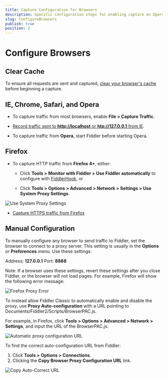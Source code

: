 ```yaml
---
title: Capture Configuration for Browsers
description: Specific configuration steps for enabling capture on Opera, Firefox, and other non-Chromium browsers.
slug: ConfigureBrowsers
publish: true
position: 2
---
```


Configure Browsers
==================

Clear Cache
-----------

To ensure all requests are sent and captured, [clear your browser's cache][7] before beginning a capture.

IE, Chrome, Safari, and Opera
-----------------------------
+ To capture traffic from most browsers, enable **File > Capture Traffic**. 

+ [Record traffic sent to **http://localhost** or **htp://127.0.0.1** from IE][6].

+ To capture traffic from **Opera**, start Fiddler before starting Opera.

Firefox
-------

+ To capture HTTP traffic from **Firefox 4+**, either:

  + Click **Tools > Monitor with Fiddler > Use Fiddler automatically** to configure with [FiddlerHook][8], or

  + Click **Tools > Options > Advanced > Network > Settings > Use System Proxy Settings**. 

 ![Use System Proxy Settings][10]

+ [Capture HTTPS traffic from Firefox][9]

Manual Configuration
--------------------

To manually configure any browser to send traffic to Fiddler, set the browser to connect to a proxy server. This setting is usually in the **Options** or **Preferences** menu. Use these settings:

Address: **127.0.0.1**
Port: **8888**

Note: If a browser uses these settings, revert these settings after you close Fiddler, or the browser will not load pages. For example, Firefox will show the following error message:

![Firefox Proxy Error][11]

To instead allow Fiddler Classic to automatically enable and disable the proxy, use **Proxy Auto-configuration** with a URL pointing to Documents/Fiddler2/Scripts/BrowserPAC.js.

For example, in Firefox, click **Tools > Options > Advanced > Network > Settings**, and input the URL of the BrowserPAC.js.

![Automatic proxy configuration URL][4]

To find the correct auto-configuration URL from Fiddler:

1. Click **Tools > Options > Connections**.
2. Clicking the **Copy Browser Proxy Configuration URL** link.

![Copy Auto-Correct URL][5]


[1]: ../../images/ConfigureBrowsers/ExportRootCertificateToDesktop.png
[2]: ../../images/ConfigureBrowsers/ImportCertificate.png
[3]: ../../images/ConfigureBrowsers/TrustThisCAToIdentifyWebsites.png
[4]: ../../images/ConfigureBrowsers/BrowserPAC.png
[5]: ../../images/ConfigureBrowsers/CopyAutoCorrectURL.jpg
[6]: ./MonitorLocalTraffic
[7]: http://www.wikihow.com/Clear-Your-Browser's-Cache
[8]: ../../KnowledgeBase/FiddlerHook
[9]: ./FirefoxHTTPS
[10]: ../../images/ConfigureBrowsers/UseSystemProxySettings.png
[11]: ../../images/ConfigureBrowsers/FirefoxProxyError.png